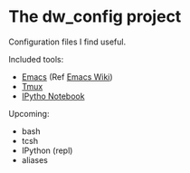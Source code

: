 
The dw_config project
===========================================================================

Configuration files I find useful.

Included tools:

* [Emacs][emacs] (Ref [Emacs Wiki][])
* [Tmux][]
* [IPytho Notebook][ipynb]

Upcoming:

* bash
* tcsh
* IPython (repl)
* aliases

[emacs]: http://www.gnu.org/software/emacs "Emacs"
[Emacs Wiki]: http://www.emacswiki.org "Emacs Wiki"
[Tmux]: http://tmux.sourceforge.net
[ipynb]: http://ipython.org/ipython-doc/stable/notebook/notebook.html
